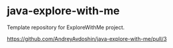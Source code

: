 # java-explore-with-me
Template repository for ExploreWithMe project.

https://github.com/AndreyAvdoshin/java-explore-with-me/pull/3
